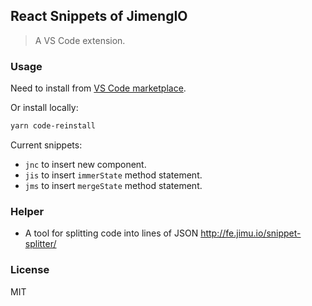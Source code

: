 ## React Snippets of JimengIO

> A VS Code extension.

### Usage

Need to install from [VS Code marketplace](https://marketplace.visualstudio.com/itemdetails?itemName=chenyong.jimeng-react-snippets).

Or install locally:

```bash
yarn code-reinstall
```

Current snippets:

- `jnc` to insert new component.
- `jis` to insert `immerState` method statement.
- `jms` to insert `mergeState` method statement.

### Helper

* A tool for splitting code into lines of JSON http://fe.jimu.io/snippet-splitter/

### License

MIT
